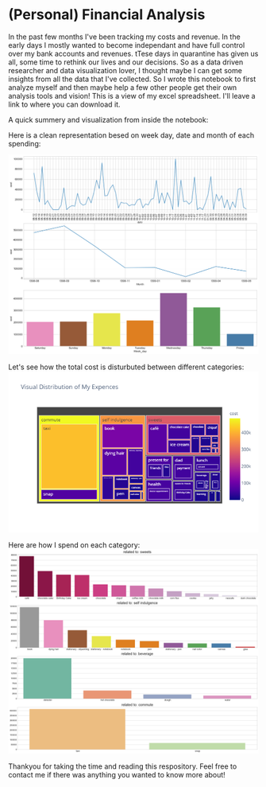 # (Personal) Financial Analysis
In the past few months I've been tracking my costs and revenue. In the early days I mostly wanted to become independant and have full control over my bank accounts and revenues. tTese days in quarantine has given us all, some time to rethink our lives and our decisions. 
So as a data driven researcher and data visualization lover, I thought maybe I can get some insights from all the data that I've collected. So I wrote this notebook to first analyze myself and then maybe help a few other people get their own analysis tools and vision!
This is a view of my excel spreadsheet. I'll leave a link to where you can download it.

A quick summery and visualization from inside the notebook:

Here is a clean representation besed on week day, date and month of each spending:

![alt text](https://github.com/mitramir55/MySpendings/blob/master/based%20on%20days.png?raw=true)




Let's see how the total cost is disturbuted between different categories:
![alt text](https://github.com/mitramir55/MySpendings/blob/master/treemap.png?raw=true)




Here are how I spend on each category:
![alt text](https://github.com/mitramir55/MySpendings/blob/master/categories.png?raw=true)




Thankyou for taking the time and reading this respository. Feel free to contact me if there was anything you wanted to know more about!
